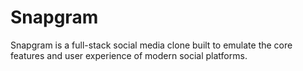 # Snapgram
Snapgram is a full-stack social media clone built to emulate the core features and user experience of modern social platforms.
